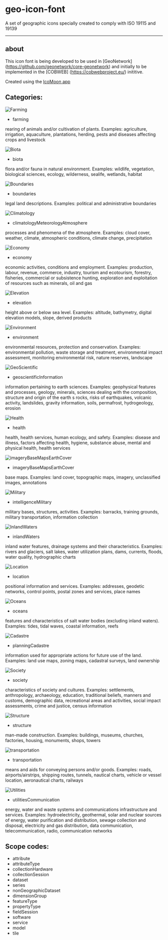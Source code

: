 # geo-icon-font
A set of geographic icons specially created to comply with ISO 19115 and 19139

---

about
-----

This icon font is being developed to be used in [GeoNetwork] (https://github.com/geonetwork/core-geonetwork) and initially to be implemented in the [COBWEB] (https://cobwebproject.eu/) inititive.

Created using the [IcoMoon app](https://icomoon.io/app)

Categories:
-----

![Farming](https://cloud.githubusercontent.com/assets/1844096/9907996/db3c0414-5c91-11e5-8a9b-0cf343720b40.png)
* farming

rearing of animals and/or cultivation of plants. Examples: agriculture, irrigation, aquaculture, plantations, herding, pests and diseases affecting crops and livestock

![Biota](https://cloud.githubusercontent.com/assets/1844096/9907969/daac6228-5c91-11e5-87ec-8b4c81c2b38c.png)
* biota

flora and/or fauna in natural environment. Examples: wildlife, vegetation, biological sciences, ecology, wilderness, sealife, wetlands, habitat

![Boundaries](https://cloud.githubusercontent.com/assets/1844096/9907977/dadd6c42-5c91-11e5-9ca5-2200912cf18a.png)
* boundaries

legal land descriptions. Examples: political and administrative boundaries

![Climatology](https://cloud.githubusercontent.com/assets/1844096/9907997/db3facea-5c91-11e5-984b-1c84a0e74715.png)
* climatologyMeteorologyAtmosphere

processes and phenomena of the atmosphere. Examples: cloud cover, weather, climate, atmospheric conditions, climate change, precipitation

![Economy](https://cloud.githubusercontent.com/assets/1844096/9907967/daa71692-5c91-11e5-877d-5ddc99eaedb5.png)
* economy

economic activities, conditions and employment. Examples: production, labour, revenue, commerce, industry, tourism and ecotourism, forestry, fisheries, commercial or subsistence hunting, exploration and exploitation of resources such as minerals, oil and gas

![Elevation](https://cloud.githubusercontent.com/assets/1844096/9907980/dadee022-5c91-11e5-8b03-bee8e9496a38.png)
* elevation

height above or below sea level. Examples: altitude, bathymetry, digital elevation models, slope, derived products

![Environment](https://cloud.githubusercontent.com/assets/1844096/9907970/daad5eda-5c91-11e5-91bc-fe60f582e523.png)
* environment

environmental resources, protection and conservation. Examples: environmental pollution, waste storage and treatment, environmental impact assessment, monitoring environmental risk, nature reserves, landscape

![GeoScientific](https://cloud.githubusercontent.com/assets/1844096/9907986/daf9308a-5c91-11e5-9830-2e7c5f826d54.png)
* geoscientificInformation

information pertaining to earth sciences. Examples: geophysical features and processes, geology, minerals, sciences dealing with the composition, structure and origin of the earth s rocks, risks of earthquakes, volcanic activity, landslides, gravity information, soils, permafrost, hydrogeology, erosion

![Health](https://cloud.githubusercontent.com/assets/1844096/9907984/daf61148-5c91-11e5-9164-920a1c69923a.png)
* health

health, health services, human ecology, and safety. Examples: disease and illness, factors affecting health, hygiene, substance abuse, mental and physical health, health services

![imageryBaseMapsEarthCover](https://cloud.githubusercontent.com/assets/1844096/9907989/db047562-5c91-11e5-933e-2cc4f2e3cd62.png)
* imageryBaseMapsEarthCover

base maps. Examples: land cover, topographic maps, imagery, unclassified images, annotations

![Military](https://cloud.githubusercontent.com/assets/1844096/9907994/db2d4fdc-5c91-11e5-9fa8-821a19bf37df.png)
* intelligenceMilitary

military bases, structures, activities. Examples: barracks, training grounds, military transportation, information collection

![InlandWaters](https://cloud.githubusercontent.com/assets/1844096/9908000/db46f8ba-5c91-11e5-9d66-cf217a6248d9.png)
* inlandWaters

inland water features, drainage systems and their characteristics. Examples: rivers and glaciers, salt lakes, water utilization plans, dams, currents, floods, water quality, hydrographic charts

![Location](https://cloud.githubusercontent.com/assets/1844096/9907988/db00a73e-5c91-11e5-98a3-3949ada8eafe.png)
* location

positional information and services. Examples: addresses, geodetic networks, control points, postal zones and services, place names

![Oceans](https://cloud.githubusercontent.com/assets/1844096/9907995/db2ee09a-5c91-11e5-8246-912149ab0b08.png)
* oceans

features and characteristics of salt water bodies (excluding inland waters). Examples: tides, tidal waves, coastal information, reefs

![Cadastre](https://cloud.githubusercontent.com/assets/1844096/9907968/daa99e12-5c91-11e5-92ae-794e00f27781.png)
* planningCadastre

information used for appropriate actions for future use of the land. Examples: land use maps, zoning maps, cadastral surveys, land ownership

![Society](https://cloud.githubusercontent.com/assets/1844096/9907993/db2c3340-5c91-11e5-97cb-698ac31ec85d.png)
* society

characteristics of society and cultures. Examples: settlements, anthropology, archaeology, education, traditional beliefs, manners and customs, demographic data, recreational areas and activities, social impact assessments, crime and justice, census information

![Structure](https://cloud.githubusercontent.com/assets/1844096/9907990/db2a47d8-5c91-11e5-9ca6-d79129754d2e.png)
* structure

man-made construction. Examples: buildings, museums, churches, factories, housing, monuments, shops, towers

![transportation](https://cloud.githubusercontent.com/assets/1844096/9907999/db42f396-5c91-11e5-9229-6a2500fab101.png)
* transportation

means and aids for conveying persons and/or goods. Examples: roads, airports/airstrips, shipping routes, tunnels, nautical charts, vehicle or vessel location, aeronautical charts, railways

![Utilities](https://cloud.githubusercontent.com/assets/1844096/9907998/db400f0a-5c91-11e5-896e-d1e9e8fb8a15.png)
* utilitiesCommunication

energy, water and waste systems and communications infrastructure and services. Examples: hydroelectricity, geothermal, solar and nuclear sources of energy, water purification and distribution, sewage collection and disposal, electricity and gas distribution, data communication, telecommunication, radio, communication networks

Scope codes:
-----

* attribute
* attributeType
* collectionHardware
* collectionSession
* dataset
* series
* nonGeographicDataset
* dimensionGroup
* featureType
* propertyType
* fieldSession
* software
* service
* model
* tile
